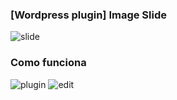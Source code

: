 ### [Wordpress plugin] Image Slide

![slide](https://raw.github.com/marti1125/SlideImage/master/banner.gif)

### Como funciona

![plugin](https://raw.github.com/marti1125/SlideImage/master/inter.png)
![edit](https://raw.github.com/marti1125/SlideImage/master/edit.png)
